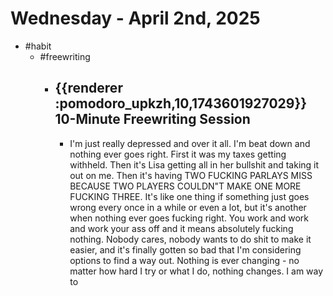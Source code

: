 # Wednesday - April 2nd, 2025
- #habit
	- #freewriting
		- ## {{renderer :pomodoro_upkzh,10,1743601927029}} 10-Minute Freewriting Session
			- I'm just really depressed and over it all. I'm beat down and nothing ever goes right. First it was my taxes getting withheld. Then it's Lisa getting all in her bullshit and taking it out on me. Then it's having TWO FUCKING PARLAYS MISS BECAUSE TWO PLAYERS COULDN"T MAKE ONE MORE FUCKING THREE. It's like one thing if something just goes wrong every once in a while or even a lot, but it's another when nothing ever goes fucking right. You work and work and work your ass off and it means absolutely fucking nothing. Nobody cares, nobody wants to do shit to make it easier, and it's finally gotten so bad that I'm considering options to find a way out. Nothing is ever changing - no matter how hard I try or what I do, nothing changes. I am way to
